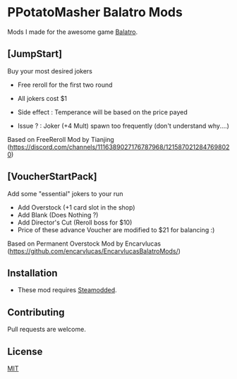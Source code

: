 # PPotatoMasher Balatro Mods
Mods I made for the awesome game [Balatro](https://store.steampowered.com/app/2379780/Balatro/).

## [JumpStart]
Buy your most desired jokers
- Free reroll for the first two round
- All jokers cost $1
- Side effect : Temperance will be based on the price payed

- Issue ? : Joker (+4 Mult) spawn too frequently (don't understand why....)

Based on FreeReroll Mod by Tianjing (https://discord.com/channels/1116389027176787968/1215870212847698020)

## [VoucherStartPack]
Add some "essential" jokers to your run
- Add Overstock (+1 card slot in the shop)
- Add Blank (Does Nothing ?)
- Add Director's Cut (Reroll boss for $10)
- Price of these advance Voucher are modified to $21 for balancing :)

Based on Permanent Overstock Mod by Encarvlucas (https://github.com/encarvlucas/EncarvlucasBalatroMods/)

## Installation
- These mod requires [Steamodded](https://github.com/Steamopollys/Steamodded/).

## Contributing
Pull requests are welcome.

## License
[MIT](https://choosealicense.com/licenses/mit/)
